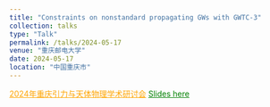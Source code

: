 ```yaml
---
title: "Constraints on nonstandard propagating GWs with GWTC-3"
collection: talks
type: "Talk"
permalink: /talks/2024-05-17
venue: "重庆邮电大学"
date: 2024-05-17
location: "中国重庆市"
---
```

<a href="" style="color: orange; text-decoration: underline;">2024年重庆引力与天体物理学术研讨会</a>
<a href="./slides/2024-05-17.pdf" style="color: green; text-decoration: underline;">Slides here</a>
